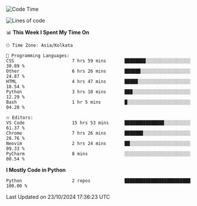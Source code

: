 <!--START_SECTION:waka-->
![Code Time](http://img.shields.io/badge/Code%20Time-351%20hrs%208%20mins-blue)

![Lines of code](https://img.shields.io/badge/From%20Hello%20World%20I%27ve%20Written-332%20lines%20of%20code-blue)

📊 **This Week I Spent My Time On** 

```text
🕑︎ Time Zone: Asia/Kolkata

💬 Programming Languages: 
CSS                      7 hrs 59 mins       ████████░░░░░░░░░░░░░░░░░   30.89 % 
Other                    6 hrs 26 mins       ██████░░░░░░░░░░░░░░░░░░░   24.87 % 
HTML                     4 hrs 47 mins       █████░░░░░░░░░░░░░░░░░░░░   18.54 % 
Python                   3 hrs 10 mins       ███░░░░░░░░░░░░░░░░░░░░░░   12.29 % 
Bash                     1 hr 5 mins         █░░░░░░░░░░░░░░░░░░░░░░░░   04.20 % 

🔥 Editors: 
VS Code                  15 hrs 53 mins      ███████████████░░░░░░░░░░   61.37 % 
Chrome                   7 hrs 26 mins       ███████░░░░░░░░░░░░░░░░░░   28.76 % 
Neovim                   2 hrs 24 mins       ██░░░░░░░░░░░░░░░░░░░░░░░   09.33 % 
PyCharm                  8 mins              ░░░░░░░░░░░░░░░░░░░░░░░░░   00.54 % 
```

**I Mostly Code in Python** 

```text
Python                   2 repos             █████████████████████████   100.00 % 
```




 Last Updated on 23/10/2024 17:36:23 UTC
<!--END_SECTION:waka-->
